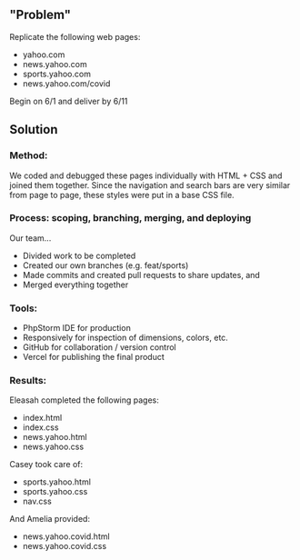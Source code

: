 ## "Problem"

Replicate the following web pages:
- yahoo.com
- news.yahoo.com 
- sports.yahoo.com
- news.yahoo.com/covid

Begin on 6/1 and deliver by 6/11

## Solution

### Method:  
We coded and debugged these pages individually with HTML + CSS and joined
them together. Since the navigation and search bars are very similar from 
page to page, these styles were put in a base CSS file.

### Process:  scoping, branching, merging, and deploying
Our team...
- Divided work to be completed
- Created our own branches (e.g. feat/sports)
- Made commits and created pull requests to share updates, and
- Merged everything together

### Tools:
- PhpStorm IDE for production
- Responsively for inspection of dimensions, colors, etc.
- GitHub for collaboration / version control
- Vercel for publishing the final product

### Results:
Eleasah completed the following pages:  
- index.html
- index.css
- news.yahoo.html
- news.yahoo.css

Casey took care of: 
- sports.yahoo.html
- sports.yahoo.css
- nav.css

And Amelia provided:
- news.yahoo.covid.html
- news.yahoo.covid.css
